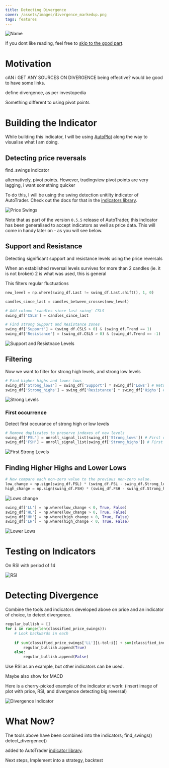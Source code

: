 ```yaml
---
title: Detecting Divergence
cover: /assets/images/divergence_markedup.png
tags: features
---
```



![Name](/AutoTrader/assets/divergence-blog/.png "Name")

If you dont like reading, feel free to [skip to the good part](#detecting-divergence).


# Motivation

cAN i GET ANY SOURCES ON DIVERGENCE being effective? would be good to have some links.

define divergence, as per investopedia

Something different to using pivot points


# Building the Indicator
While building this indicator, I will be using [AutoPlot](../docs/autoplot) along the way to visualise what I am 
doing.

## Detecting price reversals

find_swings indicator

alternatively, pivot points. However, tradingview pivot points are very lagging, 
i want something quicker

To do this, I will be using the swing detection unitilty indicator of AutoTrader. Check out the docs for that 
in the [indicators library](../docs/indicators#price-swing-detection).

![Price Swings](/AutoTrader/assets/divergence-blog/price-swings-trend.png "Price Swings")

Note that as part of the version `0.5.5` release of AutoTrader, this indicator has been generalised to accept 
indicators as well as price data. This will come in handy later on - as you will see below.


## Support and Resistance

Detecting significant support and resistance levels using the price reversals

When an established reversal levels survives for more than 2 candles 
(ie. it is not broken)
2 is what was used, this is general

This filters regular fluctuations


```py
new_level = np.where(swing_df.Last != swing_df.Last.shift(), 1, 0)

candles_since_last = candles_between_crosses(new_level)

# Add column 'candles since last swing' CSLS
swing_df['CSLS'] = candles_since_last

# Find strong Support and Resistance zones
swing_df['Support'] = (swing_df.CSLS > 0) & (swing_df.Trend == 1)
swing_df['Resistance'] = (swing_df.CSLS > 0) & (swing_df.Trend == -1)
```

![Support and Resistnace Levels](/AutoTrader/assets/divergence-blog/support-resistance.png "Support and Resistnace Levels")


## Filtering

Now we want to filter for strong high levels, and strong low levels

```py
# Find higher highs and lower lows
swing_df['Strong_lows'] = swing_df['Support'] * swing_df['Lows'] # Returns high values when there is a strong support
swing_df['Strong_highs'] = swing_df['Resistance'] * swing_df['Highs'] # Returns high values when there is a strong support
```

![Strong Levels](/AutoTrader/assets/divergence-blog/strong-levels.png "Strong Levels")


### First occurrence
Detect first occurance of strong high or low levels



```py
# Remove duplicates to preserve indexes of new levels
swing_df['FSL'] = unroll_signal_list(swing_df['Strong_lows']) # First of new strong lows
swing_df['FSH'] = unroll_signal_list(swing_df['Strong_highs']) # First of new strong highs
```

![First Strong Levels](/AutoTrader/assets/divergence-blog/fsl.png "First Strong Levels")


## Finding Higher Highs and Lower Lows




```py
# Now compare each non-zero value to the previous non-zero value.
low_change = np.sign(swing_df.FSL) * (swing_df.FSL - swing_df.Strong_lows.replace(to_replace=0, method='ffill').shift())
high_change = np.sign(swing_df.FSH) * (swing_df.FSH - swing_df.Strong_highs.replace(to_replace=0, method='ffill').shift())
```



![Lows change](/AutoTrader/assets/divergence-blog/lows-change.png "Lows change")



```py
swing_df['LL'] = np.where(low_change < 0, True, False)
swing_df['HL'] = np.where(low_change > 0, True, False)
swing_df['HH'] = np.where(high_change > 0, True, False)
swing_df['LH'] = np.where(high_change < 0, True, False)
```

![Lower Lows](/AutoTrader/assets/divergence-blog/lower-low.png "Lower Lows")



# Testing on Indicators

On RSI with period of 14

![RSI](/AutoTrader/assets/divergence-blog/rsi-swings.png "RSI")



# Detecting Divergence


Combine the tools and indicators developed above on price and an indicator of choice, to detect 
divergence. 


```py
regular_bullish = []
for i in range(len(classified_price_swings)):
    # Look backwards in each
    
    if sum(classified_price_swings['LL'][i-tol:i]) + sum(classified_indicator_swings['HL'][i-tol:i]) > 1:
        regular_bullish.append(True)
    else:
        regular_bullish.append(False)
```


Use RSI as an example, but other indicators can be used.

Maybe also show for MACD


Here is a cherry-picked example of the indicator at work:
(insert image of plot with price, RSI, and divergence detecting big reversal)

![Divergence Indicator](/AutoTrader/assets/images/divergence_markedup.png "Divergence Indicator")


# What Now?

The tools above have been combined into the indicators;
find_swings()
detect_divergence()

added to AutoTrader [indicator library](../docs/indicators).


Next steps,
Implement into a strategy, backtest


